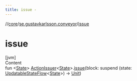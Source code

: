 ```yaml
---
title: issue -
---
```

//[core](../index.md)/[se.gustavkarlsson.conveyor](index.md)/[issue](issue.md)



# issue  
[jvm]  
Content  
fun <[State](issue.md)> [ActionIssuer](-action-issuer/index.md)<[State](issue.md)>.[issue](issue.md)(block: suspend (state: [UpdatableStateFlow](-updatable-state-flow/index.md)<[State](issue.md)>) -> [Unit](https://kotlinlang.org/api/latest/jvm/stdlib/kotlin/-unit/index.html))  



